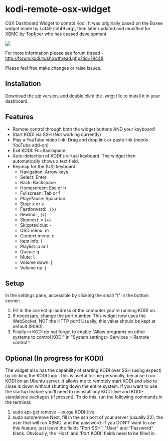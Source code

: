 # kodi-remote-osx-widget
OSX Dashboard Widget to control Kodi, It was originally based on the Boxee widget made by Lot49 (lot49.org), then later updated and modified for XBMC by Topfjoer who has ceased development.

![](https://raw.githubusercontent.com/grantrutherford/kodi-remote-osx-widget/master/KODI%20Remote.wdgt/Default.png)

For more information please see forum thread - http://forum.kodi.tv/showthread.php?tid=19448

Please feel free make changes or raise issues.

## Installation

Download the zip version, and double click the .wdgt file to install it in your dashboard.

## Features

* Remote control through both the widget buttons AND your keyboard!
* Start KODI via SSH (Not working currently)
* Play a YouTube video link: Drag and drop link or paste link (needs YouTube add-on)
* Exit KODI: Fn+Backspace
* Auto-detection of KODI's virtual keyboard. The widget then automatically shows a text field.
* Keymap for the (US) keyboard:
  * Navigation:	Arrow keys
  * Select:	Enter
  * Back:	Backspace
  * Homescreen:	Esc or h
  * Fullscreen:	Tab or f
  * Play/Pause:	Spacebar
  * Stop:	x or s
  * Fastforward:	. (>)
  * Rewind:	, (<)
  * Skipnext:	= (+)
  * Skipprevious:	-
  * OSD menu:	m
  * Context menu:	c
  * Item info:	i
  * Playlist:	p or l
  * Queue:	q
  * Mute:	\
  * Volume down:	[
  * Volume up: ]	

## Setup

In the settings pane, accessible by clicking the small "i" in the bottom corner:

1. Fill in the correct ip-address of the computer you're running KODI on.
2. If necessary, change the port number. This widget now uses the WebSocket, NOT the HTTP port! Usually, this value should be kept at default (9090).
3. Finally in KODI do not forget to enable "Allow programs on other systems to control KODI" in "System settings> Services > Remote control"!

## Optional (In progress for KODI)

The widget also has the capability of starting KODI over SSH (using expect) by clicking the KODI logo. This is useful for me personally, because I run KODI on an Ubuntu server. It allows me to remotely start KODI and also to close is down without shutting down the entire system. If you want to use the startup feature you'll need to uninstall any KODI-live and KODI-standalone packages (if present).
To do this, run the following commands in the terminal:
1) sudo apt-get remove --purge KODI-live
2) sudo autoremove
Next, fill in the ssh port of your server (usually 22), the user that will run XBMC, and the password. If you DON'T want to use this feature, just leave the fields "Port SSH", "User" and "Password" blank. Obviously, the 'Host' and 'Port KODI' fields need to be filled in.

